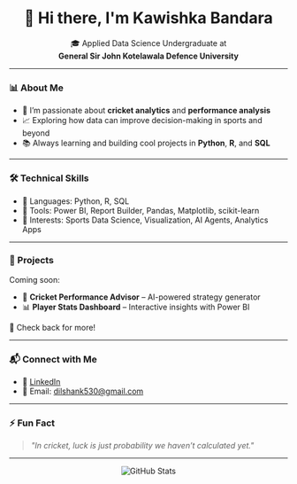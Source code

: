 <h1 align="center">👋 Hi there, I'm Kawishka Bandara</h1>

<p align="center">
🎓 Applied Data Science Undergraduate at<br>
<strong>General Sir John Kotelawala Defence University</strong>
</p>

---

### 📊 About Me

- 🎯 I’m passionate about **cricket analytics** and **performance analysis**
- 📈 Exploring how data can improve decision-making in sports and beyond
- 📚 Always learning and building cool projects in **Python**, **R**, and **SQL**

---

### 🛠️ Technical Skills

- 🔹 Languages: Python, R, SQL  
- 🔹 Tools: Power BI, Report Builder, Pandas, Matplotlib, scikit-learn  
- 🔹 Interests: Sports Data Science, Visualization, AI Agents, Analytics Apps

---

### 🚀 Projects

Coming soon:  
- 🏏 **Cricket Performance Advisor** – AI-powered strategy generator  
- 📊 **Player Stats Dashboard** – Interactive insights with Power BI

📌 Check back for more!

---

### 📬 Connect with Me

- 💼 [LinkedIn](https://www.linkedin.com/in/kawishka-bandara-304b722b7)
- 📧 Email: dilshank530@gmail.com

---

### ⚡ Fun Fact

> *"In cricket, luck is just probability we haven’t calculated yet."*

---

<p align="center">
  <img src="https://github-readme-stats.vercel.app/api?username=kavish22608&show_icons=true&theme=radical" alt="GitHub Stats" />
</p>

